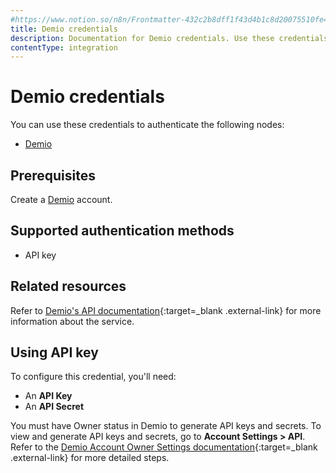 ```yaml
---
#https://www.notion.so/n8n/Frontmatter-432c2b8dff1f43d4b1c8d20075510fe4
title: Demio credentials
description: Documentation for Demio credentials. Use these credentials to authenticate Demio in n8n, a workflow automation platform.
contentType: integration
---
```


# Demio credentials

You can use these credentials to authenticate the following nodes:

- [Demio](/integrations/builtin/app-nodes/n8n-nodes-base.demio/)


## Prerequisites

Create a [Demio](https://demio.com/) account.

## Supported authentication methods

- API key

## Related resources

Refer to [Demio's API documentation](https://publicdemioapi.docs.apiary.io/#){:target=_blank .external-link} for more information about the service.

## Using API key

To configure this credential, you'll need:

- An **API Key**
- An **API Secret**

You must have Owner status in Demio to generate API keys and secrets. To view and generate API keys and secrets, go to **Account Settings > API**. Refer to the [Demio Account Owner Settings documentation](https://help.demio.com/en/articles/6456716-account-owner-settings){:target=_blank .external-link} for more detailed steps.

